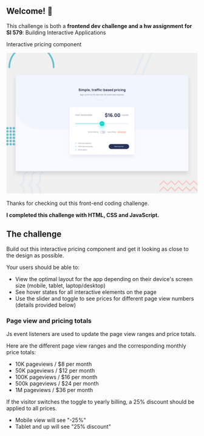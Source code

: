 ## Welcome! 👋



This challenge is both a <strong>frontend dev challenge and a hw assignment for SI 579</strong>: Building Interactive Applications

Interactive pricing component

![Design preview for the Interactive pricing component coding challenge](./design/desktop-preview.jpg)



Thanks for checking out this front-end coding challenge.


**I completed this challenge with HTML, CSS and JavaScript.**

## The challenge

Build out this interactive pricing component and get it looking as close to the design as possible.


Your users should be able to:

- View the optimal layout for the app depending on their device's screen size (mobile, tablet, laptop/desktop)
- See hover states for all interactive elements on the page
- Use the slider and toggle to see prices for different page view numbers (details provided below)


### Page view and pricing totals

Js event listeners are used to update the page view ranges and price totals.

Here are the different page view ranges and the corresponding monthly price totals:

- 10K pageviews / $8 per month
- 50K pageviews / $12 per month
- 100K pageviews / $16 per month
- 500k pageviews / $24 per month
- 1M pageviews / $36 per month

If the visitor switches the toggle to yearly billing, a 25% discount should be applied to all prices.

- Mobile view will see "-25%"
- Tablet and up will see "25% discount"




